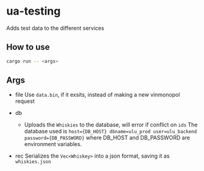 # ua-testing

Adds test data to the different services

## How to use

```bash
cargo run -- <args>
```

## Args

- file
  Use `data.bin`, if it exsits, instead of making a new vinmonopol request

- db
  - Uploads the `Whiskies` to the database, will error if conflict on `ids`
    The database used is `host={DB_HOST} dbname=ulu_prod user=ulu_backend password={DB_PASSWORD}`
    where DB_HOST and DB_PASSWORD are environment variables.

- rec
  Serializes the `Vec<Whiskey>` into a json format, saving it as `whiskies.json`
